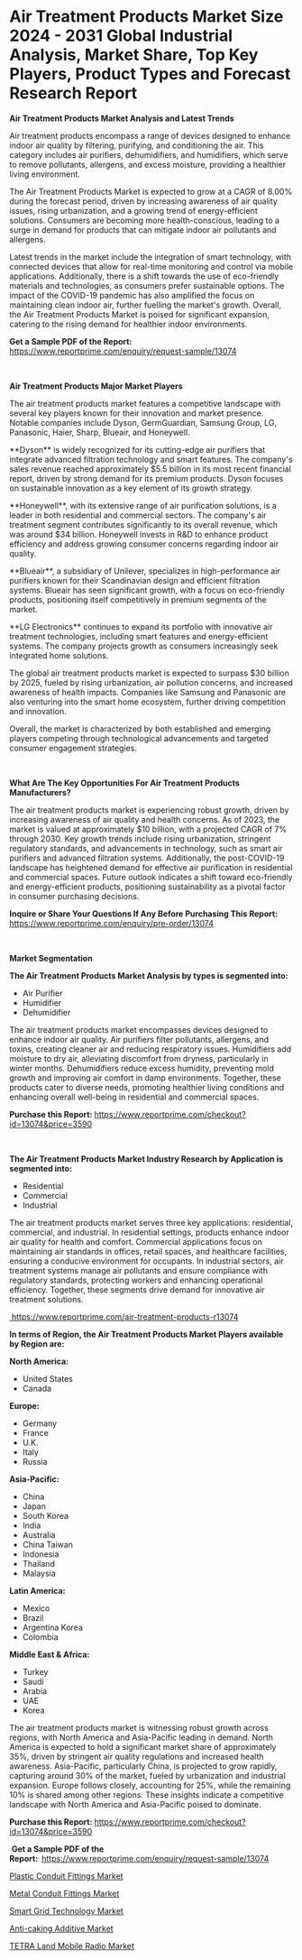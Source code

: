 <p><h1>Air Treatment Products Market Size 2024 - 2031 Global Industrial Analysis, Market Share, Top Key Players, Product Types and Forecast Research Report</h1></p><p><strong>Air Treatment Products Market Analysis and Latest Trends</strong></p>
<p><p>Air treatment products encompass a range of devices designed to enhance indoor air quality by filtering, purifying, and conditioning the air. This category includes air purifiers, dehumidifiers, and humidifiers, which serve to remove pollutants, allergens, and excess moisture, providing a healthier living environment. </p><p>The Air Treatment Products Market is expected to grow at a CAGR of 8.00% during the forecast period, driven by increasing awareness of air quality issues, rising urbanization, and a growing trend of energy-efficient solutions. Consumers are becoming more health-conscious, leading to a surge in demand for products that can mitigate indoor air pollutants and allergens. </p><p>Latest trends in the market include the integration of smart technology, with connected devices that allow for real-time monitoring and control via mobile applications. Additionally, there is a shift towards the use of eco-friendly materials and technologies, as consumers prefer sustainable options. The impact of the COVID-19 pandemic has also amplified the focus on maintaining clean indoor air, further fuelling the market's growth. Overall, the Air Treatment Products Market is poised for significant expansion, catering to the rising demand for healthier indoor environments.</p></p>
<p><strong>Get a Sample PDF of the Report:&nbsp;</strong> <a href="https://www.reportprime.com/enquiry/request-sample/13074?utm_campaign=11&utm_medium=2&utm_source=Github&utm_content=ia&utm_term=18102024&utm_id=air-treatment-products">https://www.reportprime.com/enquiry/request-sample/13074</a></p>
<p>&nbsp;</p>
<p><strong>Air Treatment Products Major Market Players</strong></p>
<p><p>The air treatment products market features a competitive landscape with several key players known for their innovation and market presence. Notable companies include Dyson, GermGuardian, Samsung Group, LG, Panasonic, Haier, Sharp, Blueair, and Honeywell. </p><p>**Dyson** is widely recognized for its cutting-edge air purifiers that integrate advanced filtration technology and smart features. The company's sales revenue reached approximately $5.5 billion in its most recent financial report, driven by strong demand for its premium products. Dyson focuses on sustainable innovation as a key element of its growth strategy.</p><p>**Honeywell**, with its extensive range of air purification solutions, is a leader in both residential and commercial sectors. The company's air treatment segment contributes significantly to its overall revenue, which was around $34 billion. Honeywell invests in R&D to enhance product efficiency and address growing consumer concerns regarding indoor air quality.</p><p>**Blueair**, a subsidiary of Unilever, specializes in high-performance air purifiers known for their Scandinavian design and efficient filtration systems. Blueair has seen significant growth, with a focus on eco-friendly products, positioning itself competitively in premium segments of the market.</p><p>**LG Electronics** continues to expand its portfolio with innovative air treatment technologies, including smart features and energy-efficient systems. The company projects growth as consumers increasingly seek integrated home solutions. </p><p>The global air treatment products market is expected to surpass $30 billion by 2025, fueled by rising urbanization, air pollution concerns, and increased awareness of health impacts. Companies like Samsung and Panasonic are also venturing into the smart home ecosystem, further driving competition and innovation.</p><p>Overall, the market is characterized by both established and emerging players competing through technological advancements and targeted consumer engagement strategies.</p></p>
<p>&nbsp;</p>
<p><strong>What Are The Key Opportunities For Air Treatment Products Manufacturers?</strong></p>
<p><p>The air treatment products market is experiencing robust growth, driven by increasing awareness of air quality and health concerns. As of 2023, the market is valued at approximately $10 billion, with a projected CAGR of 7% through 2030. Key growth trends include rising urbanization, stringent regulatory standards, and advancements in technology, such as smart air purifiers and advanced filtration systems. Additionally, the post-COVID-19 landscape has heightened demand for effective air purification in residential and commercial spaces. Future outlook indicates a shift toward eco-friendly and energy-efficient products, positioning sustainability as a pivotal factor in consumer purchasing decisions.</p></p>
<p><strong>Inquire or Share Your Questions If Any Before Purchasing This Report:</strong> <a href="https://www.reportprime.com/enquiry/pre-order/13074?utm_campaign=11&utm_medium=2&utm_source=Github&utm_content=ia&utm_term=18102024&utm_id=air-treatment-products">https://www.reportprime.com/enquiry/pre-order/13074</a></p>
<p>&nbsp;</p>
<p><strong>Market Segmentation</strong></p>
<p><strong>The Air Treatment Products Market Analysis by types is segmented into:</strong></p>
<p><ul><li>Air Purifier</li><li>Humidifier</li><li>Dehumidifier</li></ul></p>
<p><p>The air treatment products market encompasses devices designed to enhance indoor air quality. Air purifiers filter pollutants, allergens, and toxins, creating cleaner air and reducing respiratory issues. Humidifiers add moisture to dry air, alleviating discomfort from dryness, particularly in winter months. Dehumidifiers reduce excess humidity, preventing mold growth and improving air comfort in damp environments. Together, these products cater to diverse needs, promoting healthier living conditions and enhancing overall well-being in residential and commercial spaces.</p></p>
<p><strong>Purchase this Report:&nbsp;</strong><a href="https://www.reportprime.com/checkout?id=13074&price=3590&utm_campaign=11&utm_medium=2&utm_source=Github&utm_content=ia&utm_term=18102024&utm_id=air-treatment-products">https://www.reportprime.com/checkout?id=13074&price=3590</a></p>
<p>&nbsp;</p>
<p><strong>The Air Treatment Products Market Industry Research by Application is segmented into:</strong></p>
<p><ul><li>Residential</li><li>Commercial</li><li>Industrial</li></ul></p>
<p><p>The air treatment products market serves three key applications: residential, commercial, and industrial. In residential settings, products enhance indoor air quality for health and comfort. Commercial applications focus on maintaining air standards in offices, retail spaces, and healthcare facilities, ensuring a conducive environment for occupants. In industrial sectors, air treatment systems manage air pollutants and ensure compliance with regulatory standards, protecting workers and enhancing operational efficiency. Together, these segments drive demand for innovative air treatment solutions.</p></p>
<p><a href="https://www.reportprime.com/air-treatment-products-r13074?utm_campaign=11&utm_medium=2&utm_source=Github&utm_content=ia&utm_term=18102024&utm_id=air-treatment-products">&nbsp;https://www.reportprime.com/air-treatment-products-r13074</a></p>
<p><strong>In terms of Region, the Air Treatment Products Market Players available by Region are:</strong></p>
<p>
    <p> <strong> North America: </strong>
        <ul>
            <li>United States</li>
            <li>Canada</li>
        </ul>
        </p> 
    <p> <strong> Europe: </strong>
        <ul>
            <li>Germany</li>
            <li>France</li>
            <li>U.K.</li>
            <li>Italy</li>
            <li>Russia</li>
        </ul>
        </p> 
    <p> <strong> Asia-Pacific: </strong>
        <ul>
            <li>China</li>
            <li>Japan</li>
            <li>South Korea</li>
            <li>India</li>
            <li>Australia</li>
            <li>China Taiwan</li>
            <li>Indonesia</li>
            <li>Thailand</li>
            <li>Malaysia</li>
        </ul>
        </p> 
    <p> <strong> Latin America: </strong>
        <ul>
            <li>Mexico</li>
            <li>Brazil</li>
            <li>Argentina Korea</li>
            <li>Colombia</li>
        </ul>
        </p> 
    <p> <strong> Middle East & Africa: </strong>
        <ul>
            <li>Turkey</li>
            <li>Saudi</li>
            <li>Arabia</li>
            <li>UAE</li>
            <li>Korea</li>
        </ul>
    </p>
    </p>
<p><p>The air treatment products market is witnessing robust growth across regions, with North America and Asia-Pacific leading in demand. North America is expected to hold a significant market share of approximately 35%, driven by stringent air quality regulations and increased health awareness. Asia-Pacific, particularly China, is projected to grow rapidly, capturing around 30% of the market, fueled by urbanization and industrial expansion. Europe follows closely, accounting for 25%, while the remaining 10% is shared among other regions. These insights indicate a competitive landscape with North America and Asia-Pacific poised to dominate.</p></p>
<p><strong>Purchase this Report: </strong><a href="https://www.reportprime.com/checkout?id=13074&price=3590&utm_campaign=11&utm_medium=2&utm_source=Github&utm_content=ia&utm_term=18102024&utm_id=air-treatment-products">https://www.reportprime.com/checkout?id=13074&price=3590</a></p>
<p>&nbsp;<strong>Get a Sample PDF of the Report:&nbsp;&nbsp;</strong><a href="https://www.reportprime.com/enquiry/request-sample/13074?utm_campaign=11&utm_medium=2&utm_source=Github&utm_content=ia&utm_term=18102024&utm_id=air-treatment-products">https://www.reportprime.com/enquiry/request-sample/13074</a></p>
<p><strong></strong></p>
<p><p><a href="https://issuu.com/reportprime-2/docs/plastic-conduit-fittings-market-siz_812530f7ed00b9?utm_campaign=11&utm_medium=2&utm_source=Github&utm_content=ia&utm_term=18102024&utm_id=air-treatment-products">Plastic Conduit Fittings Market</a></p><p><a href="https://issuu.com/reportprime-2/docs/metal-conduit-fittings-market-size-_4f6fd52e12a00f?utm_campaign=11&utm_medium=2&utm_source=Github&utm_content=ia&utm_term=18102024&utm_id=air-treatment-products">Metal Conduit Fittings Market</a></p><p><a href="https://github.com/ellinutterosx5/Market-Research-Report-List-1/blob/main/smart-grid-technology-market.md?utm_campaign=11&utm_medium=2&utm_source=Github&utm_content=ia&utm_term=18102024&utm_id=air-treatment-products">Smart Grid Technology Market</a></p><p><a href="https://www.linkedin.com/pulse/anti-caking-additive-market-segmentation-in-depth-analysis-foodfertilizercosmeticsother-iyldc?utm_campaign=11&utm_medium=2&utm_source=Github&utm_content=ia&utm_term=18102024&utm_id=air-treatment-products">Anti-caking Additive Market</a></p><p><a href="https://github.com/ambertqocronceb/Market-Research-Report-List-1/blob/main/tetra-land-mobile-radio-market.md?utm_campaign=11&utm_medium=2&utm_source=Github&utm_content=ia&utm_term=18102024&utm_id=air-treatment-products">TETRA Land Mobile Radio Market</a></p></p>